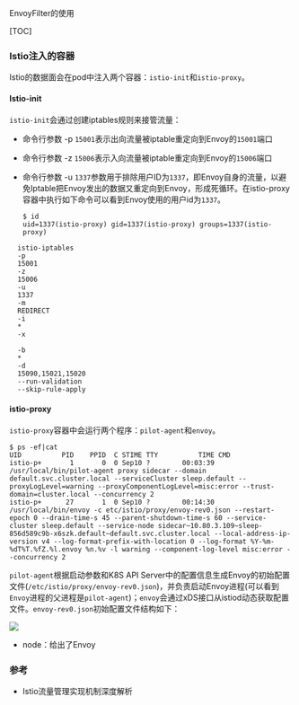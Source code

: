 EnvoyFilter的使用

[TOC]

### Istio注入的容器

Istio的数据面会在pod中注入两个容器：`istio-init`和`istio-proxy`。

#### Istio-init

`istio-init`会通过创建iptables规则来接管流量：

- 命令行参数 -p `15001`表示出向流量被iptable重定向到Envoy的`15001`端口

- 命令行参数 -z `15006`表示入向流量被iptable重定向到Envoy的`15006`端口

- 命令行参数 -u `1337`参数用于排除用户ID为`1337`，即Envoy自身的流量，以避免Iptable把Envoy发出的数据又重定向到Envoy，形成死循环。在istio-proxy容器中执行如下命令可以看到Envoy使用的用户id为`1337`。

  ```shell
  $ id
  uid=1337(istio-proxy) gid=1337(istio-proxy) groups=1337(istio-proxy)
  ```

```shell
  istio-iptables
  -p
  15001
  -z
  15006
  -u
  1337
  -m
  REDIRECT
  -i
  *
  -x

  -b
  *
  -d
  15090,15021,15020
  --run-validation
  --skip-rule-apply
```
#### istio-proxy

`istio-proxy`容器中会运行两个程序：`pilot-agent`和`envoy`。

```shell
$ ps -ef|cat
UID          PID    PPID  C STIME TTY          TIME CMD
istio-p+       1       0  0 Sep10 ?        00:03:39 /usr/local/bin/pilot-agent proxy sidecar --domain default.svc.cluster.local --serviceCluster sleep.default --proxyLogLevel=warning --proxyComponentLogLevel=misc:error --trust-domain=cluster.local --concurrency 2
istio-p+      27       1  0 Sep10 ?        00:14:30 /usr/local/bin/envoy -c etc/istio/proxy/envoy-rev0.json --restart-epoch 0 --drain-time-s 45 --parent-shutdown-time-s 60 --service-cluster sleep.default --service-node sidecar~10.80.3.109~sleep-856d589c9b-x6szk.default~default.svc.cluster.local --local-address-ip-version v4 --log-format-prefix-with-location 0 --log-format %Y-%m-%dT%T.%fZ.%l.envoy %n.%v -l warning --component-log-level misc:error --concurrency 2
```

`pilot-agent`根据启动参数和K8S API Server中的配置信息生成Envoy的初始配置文件(`/etc/istio/proxy/envoy-rev0.json`)，并负责启动Envoy进程(可以看到`Envoy`进程的父进程是`pilot-agent`)；`envoy`会通过xDS接口从istiod动态获取配置文件。`envoy-rev0.json`初始配置文件结构如下：

![](https://img2020.cnblogs.com/blog/1334952/202009/1334952-20200914110435327-1158938665.png)

- node：给出了Envoy








### 参考

- Istio流量管理实现机制深度解析